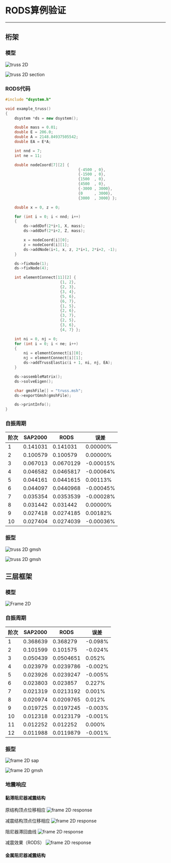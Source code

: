 # RODS算例验证
--------------

## 桁架

### 模型

![truss 2D](truss2D.png)

![truss 2D section](truss2D_section.png)

### RODS代码

```c++
#include "dsystem.h"

void example_truss()
{
	dsystem *ds = new dsystem();

	double mass = 0.01;
	double E = 206.0;
	double A = 2148.84937505542;
	double EA = E*A;

	int nnd = 7;
	int ne = 11;

	double nodeCoord[7][2] {	
                                {-4500 , 0},
                                {-1500 , 0},
                                {1500  , 0},
                                {4500  , 0},
                                {-3000 , 3000},
                                {0     , 3000},
                                {3000  , 3000} };

	double x = 0, z = 0;

	for (int i = 0; i < nnd; i++)
	{
		ds->addDof(2*i+1, X, mass);
		ds->addDof(2*i+2, Z, mass);

		x = nodeCoord[i][0];
		z = nodeCoord[i][1];
		ds->addNode(i+1, x, z, 2*i+1, 2*i+2, -1);
	}

	ds->fixNode(1);
	ds->fixNode(4);

	int elementConnect[11][2] { 
                        {1, 2},
                        {2, 3},
                        {3, 4},
                        {5, 6},
                        {6, 7},
                        {1, 5},
                        {2, 6},
                        {3, 7},
                        {2, 5},
                        {3, 6},
                        {4, 7} };

	int ni = 0, nj = 0;
	for (int i = 0; i < ne; i++)
	{
		ni = elementConnect[i][0];
		nj = elementConnect[i][1];
		ds->addTrussElastic(i + 1, ni, nj, EA);
	}

	ds->assembleMatrix();
	ds->solveEigen();

	char gmshFile[] = "truss.msh";
	ds->exportGmsh(gmshFile);

	ds->printInfo();
}

```

### 自振周期

|阶次|SAP2000|RODS|误差|
|----|----|----|----|
| 1  |0.141031|0.141031|0.00000%|
| 2  |0.100579|0.100579|0.00000%|
| 3  |0.067013|0.0670129|-0.00015%|
| 4  |0.046582|0.0465817|-0.00064%|
| 5  |0.044161|0.0441615|0.00113%|
| 6  |0.044097|0.0440968|-0.00045%|
| 7  |0.035354|0.0353539|-0.00028%|
| 8  |0.031442|0.031442|0.00000%|
| 9  |0.027418|0.0274185|0.00182%|
|10  |0.027404|0.0274039|-0.00036%|

### 振型

![truss 2D gmsh](truss2D_sap_mode.png)

![truss 2D gmsh](truss2D_gmsh_mode.png)

## 三层框架

### 模型

![Frame 2D](frame2D.png)

### 自振周期

|阶次|SAP2000|RODS|误差|
|----|----|----|----|
| 1  |0.368639|0.368279|-0.098%|
| 2  |0.101599|0.101575|-0.024%|
| 3  |0.050439|0.0504651|0.052%|
| 4  |0.023979|0.0239786|-0.002%|
| 5  |0.023926|0.0239247|-0.005%|
| 6  |0.023803|0.023857|0.227%|
| 7  |0.021319|0.0213192|0.001%|
| 8  |0.020974|0.0209765|0.012%|
| 9  |0.019725|0.0197245|-0.003%|
|10  |0.012318|0.0123179|-0.001%|
|11  |0.012252|0.012252|0.000%|
|12  |0.011988|0.0119879|-0.001%|

### 振型

![frame 2D sap](frame2D_sap_mode.png "SAP2000")

![frame 2D gmsh](frame2D_gmsh_mode.png "RODS")

### 地震响应

#### 黏滞阻尼器减震结构

原结构顶点位移相应
![frame 2D response](disp_frame.png)

减震结构顶点位移相应
![frame 2D response](disp_frame_damped.png)

阻尼器滞回曲线
![frame 2D response](damper.png)

减震效果（RODS）
![frame 2D response](disp_frame_damping.png)

#### 金属阻尼器减震结构

